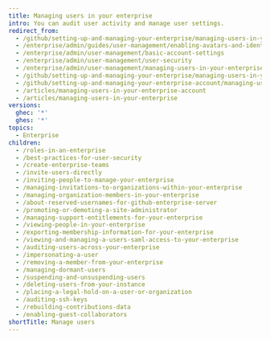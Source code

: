 ```yaml
---
title: Managing users in your enterprise
intro: You can audit user activity and manage user settings.
redirect_from:
  - /github/setting-up-and-managing-your-enterprise/managing-users-in-your-enterprise
  - /enterprise/admin/guides/user-management/enabling-avatars-and-identicons
  - /enterprise/admin/user-management/basic-account-settings
  - /enterprise/admin/user-management/user-security
  - /enterprise/admin/user-management/managing-users-in-your-enterprise
  - /github/setting-up-and-managing-your-enterprise/managing-users-in-your-enterprise-account
  - /github/setting-up-and-managing-your-enterprise-account/managing-users-in-your-enterprise-account
  - /articles/managing-users-in-your-enterprise-account
  - /articles/managing-users-in-your-enterprise
versions:
  ghec: '*'
  ghes: '*'
topics:
  - Enterprise
children:
  - /roles-in-an-enterprise
  - /best-practices-for-user-security
  - /create-enterprise-teams
  - /invite-users-directly
  - /inviting-people-to-manage-your-enterprise
  - /managing-invitations-to-organizations-within-your-enterprise
  - /managing-organization-members-in-your-enterprise
  - /about-reserved-usernames-for-github-enterprise-server
  - /promoting-or-demoting-a-site-administrator
  - /managing-support-entitlements-for-your-enterprise
  - /viewing-people-in-your-enterprise
  - /exporting-membership-information-for-your-enterprise
  - /viewing-and-managing-a-users-saml-access-to-your-enterprise
  - /auditing-users-across-your-enterprise
  - /impersonating-a-user
  - /removing-a-member-from-your-enterprise
  - /managing-dormant-users
  - /suspending-and-unsuspending-users
  - /deleting-users-from-your-instance
  - /placing-a-legal-hold-on-a-user-or-organization
  - /auditing-ssh-keys
  - /rebuilding-contributions-data
  - /enabling-guest-collaborators
shortTitle: Manage users
---
```

